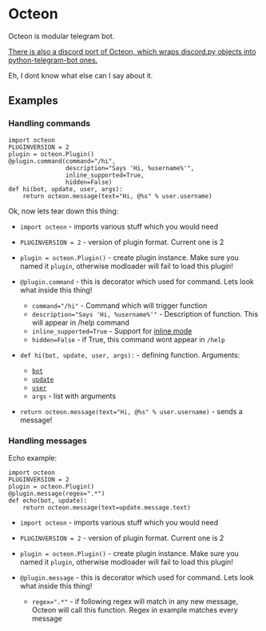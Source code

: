 # Octeon

Octeon is modular telegram bot.

[There is also a discord port of Octeon, which wraps discord.py objects into python-telegram-bot ones.](http://github.com/octonezd/octeon-discord)

Eh, I dont know what else can I say about it.

## Examples

### Handling commands
```
import octeon
PLUGINVERSION = 2
plugin = octeon.Plugin()
@plugin.command(command="/hi",
                description="Says 'Hi, %username%'",
                inline_supported=True,
                hidden=False)
def hi(bot, update, user, args):
    return octeon.message(text="Hi, @%s" % user.username)

```

Ok, now lets tear down this thing:

* `import octeon` - imports various stuff which you would need

* `PLUGINVERSION = 2` - version of plugin format. Current one is 2

* `plugin = octeon.Plugin()` - create plugin instance. Make sure you named it `plugin`, otherwise modloader will fail to load this plugin!

* `@plugin.command` - this is decorator which used for command. Lets look what inside this thing!
    * `command="/hi"` - Command which will trigger function
    * `description="Says 'Hi, %username%'"` - Description of function. This will appear in /help command
    * `inline_supported=True` - Support for [inline mode](https://core.telegram.org/bots/inline)
    * `hidden=False` - if True, this command wont appear in `/help`

* `def hi(bot, update, user, args):` - defining function. Arguments:
    * [`bot`](http://python-telegram-bot.readthedocs.io/en/latest/telegram.bot.html)
    * [`update`](http://python-telegram-bot.readthedocs.io/en/latest/telegram.update.html)
    * [`user`](http://python-telegram-bot.readthedocs.io/en/latest/telegram.user.html)
    * `args` - list with arguments

* `return octeon.message(text="Hi, @%s" % user.username)` - sends a message!

### Handling messages
Echo example:
```
import octeon
PLUGINVERSION = 2
plugin = octeon.Plugin()
@plugin.message(regex=".*")
def echo(bot, update):
    return octeon.message(text=update.message.text)
```

* `import octeon` - imports various stuff which you would need

* `PLUGINVERSION = 2` - version of plugin format. Current one is 2

* `plugin = octeon.Plugin()` - create plugin instance. Make sure you named it `plugin`, otherwise modloader will fail to load this plugin!

* `@plugin.message` - this is decorator which used for command. Lets look what inside this thing!
    * `regex=".*"` - if following regex will match in any new message, Octeon will call this function. Regex in example matches every message

